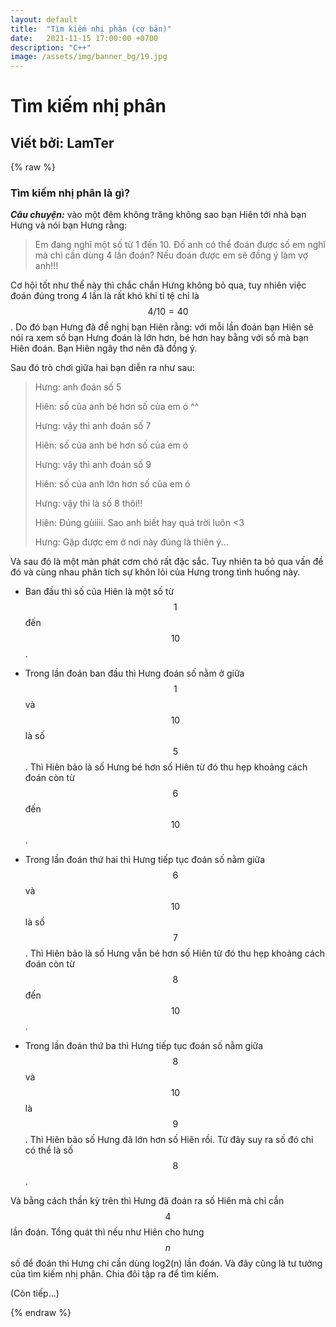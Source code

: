 ```yaml
---
layout: default
title:  "Tìm kiếm nhị phân (cơ bản)"
date:   2021-11-15 17:00:00 +0700
description: "C++"
image: /assets/img/banner_bg/19.jpg
---
```


# Tìm kiếm nhị phân
## Viết bởi: LamTer



{% raw %}

### **Tìm kiếm nhị phân là gì?**

***Câu chuyện:*** vào một đêm không trăng không sao bạn Hiên tới nhà bạn Hưng và nói bạn Hưng rằng:

> Em đang nghĩ một số từ 1 đến 10. Đố anh có thể đoán được số em nghĩ mà chỉ cần dùng 4 lần đoán? Nếu đoán được em sẽ đồng ý làm vợ anh!!!

Cơ hội tốt như thế này thì chắc chắn Hưng không bỏ qua, tuy nhiên việc đoán đúng trong 4 lần là rất khó khi tỉ tệ chỉ là $$4/10 = 40%$$. Do đó bạn Hưng đã đề nghị bạn Hiên rằng: với mỗi lần đoán bạn Hiên sẽ nói ra xem số bạn Hưng đoán là lớn hơn, bé hơn hay bằng với số mà bạn Hiên đoán. Bạn Hiên ngây thơ nên đã đồng ý.

Sau đó trò chơi giữa hai bạn diễn ra như sau:

> Hưng: anh đoán số 5
>
> Hiên: số của anh bé hơn số của em ó ^^
>
> Hưng: vậy thì anh đoán số 7
>
> Hiên: số của anh bé hơn số của em ó
>
> Hưng: vậy thì anh đoán số 9
>
> Hiên: số của anh lớn hơn số của em ó
>
> Hưng: vậy thì là số 8 thôi!!
>
> Hiên: Đúng gùiiii. Sao anh biết hay quá trời luôn <3
>
> Hưng: Gặp được em ở nơi này đúng là thiên ý...

Và sau đó là một màn phát cơm chó rất đặc sắc. Tuy nhiên ta bỏ qua vấn đề đó và cùng nhau phân tích sự khôn lỏi của Hưng trong tình huống này.

- Ban đầu thì số của Hiên là một số từ $$1$$ đến $$10$$.

- Trong lần đoán ban đầu thì Hưng đoán số nằm ở giữa $$1$$ và $$10$$ là số $$5$$. Thì Hiên bảo là số Hưng bé hơn số Hiên từ đó thu hẹp khoảng cách đoán còn từ $$6$$ đến $$10$$.

- Trong lần đoán thứ hai thì Hưng tiếp tục đoán số nằm giữa $$6$$ và $$10$$ là số $$7$$. Thì Hiên bảo là số Hưng vẫn bé hơn số Hiên từ đó thu hẹp khoảng cách đoán còn từ $$8$$ đến $$10$$.

- Trong lần đoán thứ ba thì Hưng tiếp tục đoán số nằm giữa $$8$$ và $$10$$ là $$9$$. Thì Hiên bảo số Hưng đã lớn hơn số Hiên rồi. Từ đây suy ra số đó chỉ có thể là số $$8$$.

Và bằng cách thần kỳ trên thì Hưng đã đoán ra số Hiên mà chỉ cần $$4$$ lần đoán. Tổng quát thì nếu như Hiên cho hưng $$n$$ số để đoán thì Hưng chỉ cần dùng log2(n) lần đoán. Và đây cũng là tư tưởng của tìm kiếm nhị phân. Chia đôi tập ra để tìm kiếm.

(Còn tiếp...)

{% endraw %}

